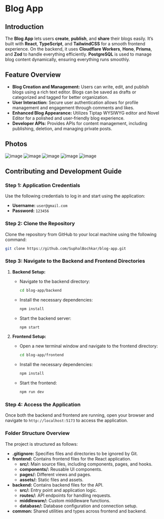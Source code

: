 # Blog App
## Introduction

The **Blog App** lets users **create**, **publish**, and **share** their blogs easily. It’s built with **React**, **TypeScript**, and **TailwindCSS** for a smooth frontend experience. On the backend, it uses **Cloudflare Workers**, **Hono**, **Prisma**, and **Zod** to handle everything efficiently. **PostgreSQL** is used to manage blog content dynamically, ensuring everything runs smoothly.

## Feature Overview

- **Blog Creation and Management:** Users can write, edit, and publish blogs using a rich text editor. Blogs can be saved as drafts or categorized and tagged for better organization.
- **User Interaction:** Secure user authentication allows for profile management and engagement through comments and likes.
- **Enhanced Blog Appearance:** Utilizes Tiptap WYSIWYG editor and Novel Editor for a polished and user-friendly blog experience.
- **Developer APIs:** Provides APIs for content management, including publishing, deletion, and managing private posts.

## Photos
![image](https://github.com/user-attachments/assets/0839299c-6ee5-4c33-a85f-2f3be8864aeb)
![image](https://github.com/user-attachments/assets/94a02e3e-5fbb-46b3-ae6e-793f2182977b)
![image](https://github.com/user-attachments/assets/c53aa957-cec8-4804-b6fd-9870f74a1b36)
![image](https://github.com/user-attachments/assets/0009cc0a-b107-4645-8be2-d0489d65fba9)
![image](https://github.com/user-attachments/assets/3383106e-94cf-40fe-a2ca-db1803b6e9f4)





## Contributing and Development Guide

### Step 1: Application Credentials
Use the following credentials to log in and start using the application:

- **Username:** `user@gmail.com`
- **Password:** `123456`

### Step 2: Clone the Repository
Clone the repository from GitHub to your local machine using the following command:

```bash
git clone https://github.com/SuphalBochkar/blog-app.git
```

### Step 3: Navigate to the Backend and Frontend Directories

1. **Backend Setup:**
   - Navigate to the backend directory:
     ```bash
     cd blog-app/backend
     ```
   - Install the necessary dependencies:
     ```bash
     npm install
     ```
   - Start the backend server:
     ```bash
     npm start
     ```

2. **Frontend Setup:**
   - Open a new terminal window and navigate to the frontend directory:
     ```bash
     cd blog-app/frontend
     ```
   - Install the necessary dependencies:
     ```bash
     npm install
     ```
   - Start the frontend:
     ```bash
     npm run dev
     ```

### Step 4: Access the Application
Once both the backend and frontend are running, open your browser and navigate to `http://localhost:5173` to access the application.

### Folder Structure Overview

The project is structured as follows:

- **.gitignore:** Specifies files and directories to be ignored by Git.
- **frontend:** Contains frontend files for the React application.
  - **src/:** Main source files, including components, pages, and hooks.
  - **components/:** Reusable UI components.
  - **pages/:** Different views and pages.
  - **assets/:** Static files and assets.
- **backend:** Contains backend files for the API.
  - **src/:** Entry point and application logic.
  - **routes/:** API endpoints for handling requests.
  - **middleware/:** Custom middleware functions.
  - **database/:** Database configuration and connection setup.
- **common:** Shared utilities and types across frontend and backend.
